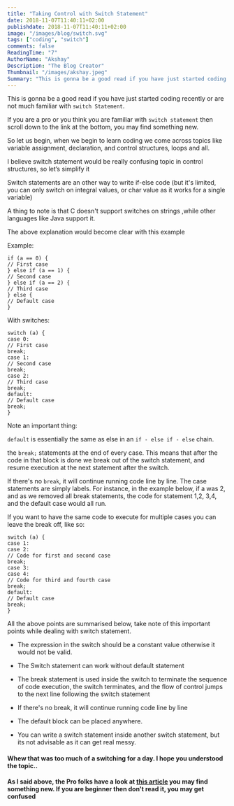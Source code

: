 ```yaml
---
title: "Taking Control with Switch Statement"
date: 2018-11-07T11:40:11+02:00
publishdate: 2018-11-07T11:40:11+02:00
image: "/images/blog/switch.svg"
tags: ["coding", "switch"]
comments: false
ReadingTime: "7"
AuthorName: "Akshay"
Description: "The Blog Creator"
Thumbnail: "/images/akshay.jpeg"
Summary: "This is gonna be a good read if you have just started coding recently or are not much familiar with switch Statement.This would be concept booster for your switch statement knowledge."
---
```

<!-- # Taking Control with Switch Statement -->

This is gonna be a good read if you have just started coding recently or are not much familiar with `switch Statement`.

If you are a pro or you think you are familiar with `switch statement` then scroll down to the link at the bottom, you may find something new.

  

So let us begin, when we begin to learn coding we come across topics like variable assignment, declaration, and control structures, loops and all.

  

I believe switch statement would be really confusing topic in control structures, so let’s simplify it

Switch statements are an other way to write if-else  code (but it's limited, you can only switch on integral values, or char value as it works for a single variable)

A thing to note is that C doesn't support switches on strings ,while other languages like Java support it.

The above explanation would become clear with this example

Example:

    if (a == 0) {  
    // First case  
    } else if (a == 1) {  
    // Second case  
    } else if (a == 2) {  
    // Third case  
    } else {  
    // Default case  
    }

  

With switches:

    switch (a) {  
    case 0:  
    // First case  
    break;  
    case 1:  
    // Second case  
    break;  
    case 2:  
    // Third case  
    break;  
    default:  
    // Default case  
    break;  
    }

  

Note an important thing:

`default` is essentially the same as else in an `if - else if - else` chain.

the `break;` statements at the end of every case. This means that after the code in that block is done we break out of the switch statement, and resume execution at the next statement after the switch.

If there's no `break`, it will continue running code line by line. The case statements are simply labels. For instance, in the example below, if a was 2, and as we removed all break statements, the code for statement 1,2, 3,4, and the default case would all run.

If you want to have the same code to execute for multiple cases you can leave the break off, like so:

    switch (a) {  
    case 1:  
    case 2:  
    // Code for first and second case  
    break;  
    case 3:  
    case 4:  
    // Code for third and fourth case  
    break;  
    default:  
    // Default case  
    break;  
    }

  

All the above points are summarised below, take note of this important points while dealing with switch statement.

 - The expression in the switch should be a constant value otherwise it
   would not be valid.
   
 - The Switch statement can work without default statement

    
 - The break statement is used inside the switch to terminate the
   sequence of code execution, the switch terminates, and the flow of
   control jumps to the next line following the switch statement

 - If there's no break, it will continue running code line by line
 - The default block can be placed anywhere.
 - You can write a switch statement inside another switch statement, but
   its not advisable as it can get real messy.

#### Whew that was too much of a switching for a day. I hope you understood  the topic..

**As I said above, the Pro folks have a look at [this article](https://embeddedgurus.com/stack-overflow/2010/04/efficient-c-tip-12-be-wary-of-switch-statements/) you may find something new. If you are beginner then don't read it, you may get confused**
